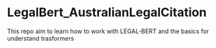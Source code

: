 # LegalBert_AustralianLegalCitation
This repo aim to learn how to work with LEGAL-BERT and the basics for understand trasformers

